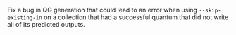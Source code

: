 Fix a bug in QG generation that could lead to an error when using `--skip-existing-in` on a collection that had a successful quantum that did not write all of its predicted outputs.

